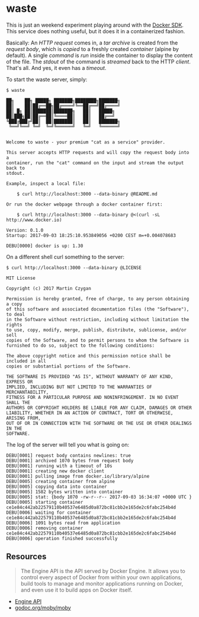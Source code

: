 waste
=====

This is just an weekend experiment playing around with the [Docker
SDK](https://docs.docker.com/engine/api/sdks/). This service does nothing
useful, but it does it in a containerized fashion.

Basically: An *HTTP request* comes in, a *tar archive* is created from the
*request body*, which is *copied* to a freshly created *container* (alpine by
default). A single *command* is *run* inside the container to display the content
of the file. The *stdout* of the command is *streamed* back to the HTTP
*client*. That's all. And yes, it even has a *timeout*.

To start the waste server, simply:

```shell
$ waste

██╗    ██╗ █████╗ ███████╗████████╗███████╗
██║    ██║██╔══██╗██╔════╝╚══██╔══╝██╔════╝
██║ █╗ ██║███████║███████╗   ██║   █████╗
██║███╗██║██╔══██║╚════██║   ██║   ██╔══╝
╚███╔███╔╝██║  ██║███████║   ██║   ███████╗
 ╚══╝╚══╝ ╚═╝  ╚═╝╚══════╝   ╚═╝   ╚══════╝


Welcome to waste - your premium "cat as a service" provider.

This server accepts HTTP requests and will copy the request body into a
container, run the "cat" command on the input and stream the output back to
stdout.

Example, inspect a local file:

    $ curl http://localhost:3000 --data-binary @README.md

Or run the docker webpage through a docker container first:

    $ curl http://localhost:3000 --data-binary @<(curl -sL http://www.docker.io)

Version: 0.1.0
Startup: 2017-09-03 18:25:10.953849056 +0200 CEST m=+0.004078683

DEBU[0000] docker is up: 1.30

```

On a different shell curl something to the server:

```shell
$ curl http://localhost:3000 --data-binary @LICENSE

MIT License

Copyright (c) 2017 Martin Czygan

Permission is hereby granted, free of charge, to any person obtaining a copy
of this software and associated documentation files (the "Software"), to deal
in the Software without restriction, including without limitation the rights
to use, copy, modify, merge, publish, distribute, sublicense, and/or sell
copies of the Software, and to permit persons to whom the Software is
furnished to do so, subject to the following conditions:

The above copyright notice and this permission notice shall be included in all
copies or substantial portions of the Software.

THE SOFTWARE IS PROVIDED "AS IS", WITHOUT WARRANTY OF ANY KIND, EXPRESS OR
IMPLIED, INCLUDING BUT NOT LIMITED TO THE WARRANTIES OF MERCHANTABILITY,
FITNESS FOR A PARTICULAR PURPOSE AND NONINFRINGEMENT. IN NO EVENT SHALL THE
AUTHORS OR COPYRIGHT HOLDERS BE LIABLE FOR ANY CLAIM, DAMAGES OR OTHER
LIABILITY, WHETHER IN AN ACTION OF CONTRACT, TORT OR OTHERWISE, ARISING FROM,
OUT OF OR IN CONNECTION WITH THE SOFTWARE OR THE USE OR OTHER DEALINGS IN THE
SOFTWARE.
```

The log of the server will tell you what is going on:

```shell
DEBU[0001] request body contains newlines: true
DEBU[0001] archived 1070 bytes from request body
DEBU[0001] running with a timeout of 10s
DEBU[0001] creating new docker client
DEBU[0001] pulling image from docker.io/library/alpine
DEBU[0005] creating container from alpine
DEBU[0005] copying data into container
DEBU[0005] 1582 bytes written into container
DEBU[0005] stat: {body 1070 -rw-r--r-- 2017-09-03 16:34:07 +0000 UTC }
DEBU[0005] starting container ce1e84c442ab22579110b40537e6485d0a872bc81cbb2e165de2c6fabc254b4d
DEBU[0006] waiting for container ce1e84c442ab22579110b40537e6485d0a872bc81cbb2e165de2c6fabc254b4d
DEBU[0006] 1091 bytes read from application
DEBU[0006] removing container ce1e84c442ab22579110b40537e6485d0a872bc81cbb2e165de2c6fabc254b4d
DEBU[0006] operation finished successfully
```

Resources
---------

> The Engine API is the API served by Docker Engine. It allows you to control
every aspect of Docker from within your own applications, build tools to manage
and monitor applications running on Docker, and even use it to build apps on
Docker itself.

* [Engine API](https://docs.docker.com/engine/api/)
* [godoc.org/moby/moby](https://godoc.org/github.com/moby/moby)
